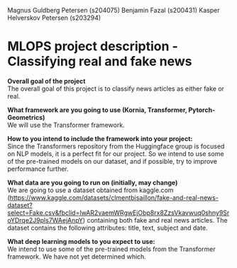 Magnus Guldberg Petersen (s204075)
Benjamin Fazal (s200431)
Kasper Helverskov Petersen (s203294)

MLOPS project description - Classifying real and fake news
==============================

**Overall goal of the project**\
The overall goal of this project is to classify news articles as either fake or real. 

**What framework are you going to use (Kornia, Transformer, Pytorch-Geometrics)**\
We will use the Transformer framework.

**How to you intend to include the framework into your project:**\
Since the Transformers repository from the Huggingface group is focused on NLP models, it is a perfect fit for our project.
So we intend to use some of the pre-trained models on our dataset, and if possible, try to improve performance further.

**What data are you going to run on (initially, may change)**\
We are going to use a dataset obtained from kaggle.com (https://www.kaggle.com/datasets/clmentbisaillon/fake-and-real-news-dataset?select=Fake.csv&fbclid=IwAR2vaemWRgwEjObp8rx8ZzsVkavwuq0shny9SroYDrqe2J9pls7WAejAnpY) containing both fake and real news articles. 
The dataset contains the following attributes: title, text, subject and date.

**What deep learning models to you expect to use:**\
We intend to use some of the pre-trained models from the Transformer framework. We have not yet determined which.
